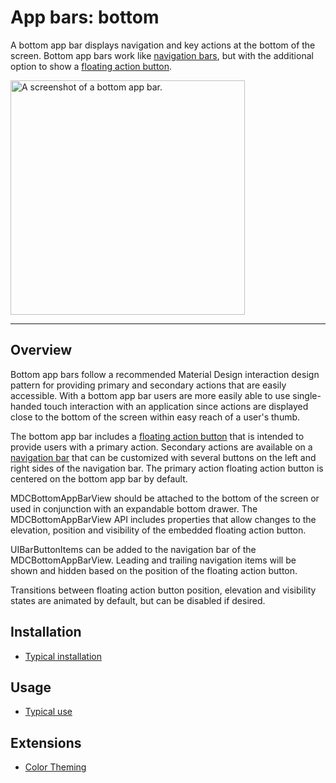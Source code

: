 # App bars: bottom

A bottom app bar displays navigation and key actions at the bottom of the screen. Bottom app bars
work like [navigation bars](../../NavigationBar), but with the additional option to show a
[floating action button](../../Buttons).

<div class="article__asset article__asset--screenshot">
  <img src="docs/assets/bottomappbar.png" alt="A screenshot of a bottom app bar." width="375">
</div>

<!-- design-and-api -->

<!-- toc -->

- - -

## Overview

Bottom app bars follow a recommended Material Design interaction design pattern for providing primary and secondary actions that are easily accessible. With a bottom app bar users are more easily able to use single-handed touch interaction with an application since actions are displayed close to the bottom of the screen within easy reach of a user's thumb.

The bottom app bar includes a <a href="https://material.io/components/ios/catalog/buttons/api-docs/Classes/MDCFloatingButton.html">floating action button</a> that is intended to provide users with a primary action. Secondary actions are available on a <a href="https://material.io/components/ios/catalog/flexible-headers/navigation-bars/">navigation bar</a> that can be customized with several buttons on the left and right sides of the navigation bar. The primary action floating action button is centered on the bottom app bar by default.

MDCBottomAppBarView should be attached to the bottom of the screen or used in conjunction with an expandable bottom drawer. The MDCBottomAppBarView API includes properties that allow changes to the elevation, position and visibility of the embedded floating action button.

UIBarButtonItems can be added to the navigation bar of the MDCBottomAppBarView. Leading and trailing navigation items will be shown and hidden based on the position of the floating action button.

Transitions between floating action button position, elevation and visibility states are animated by default, but can be disabled if desired.

## Installation

- [Typical installation](../../../docs/component-installation.md)

## Usage

- [Typical use](typical-use.md)

## Extensions

- [Color Theming](color-theming.md)
